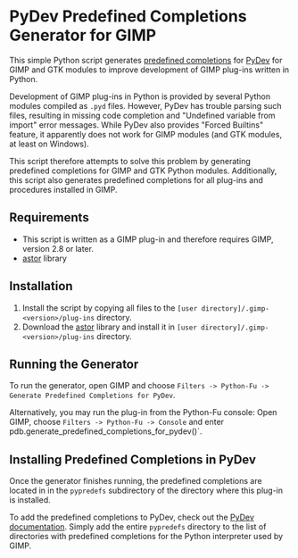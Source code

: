 PyDev Predefined Completions Generator for GIMP
===============================================

This simple Python script generates
[predefined completions](http://www.pydev.org/manual_101_interpreter.html)
for [PyDev](http://www.pydev.org/) for GIMP and GTK modules to improve
development of GIMP plug-ins written in Python.

Development of GIMP plug-ins in Python is provided by several Python modules
compiled as `.pyd` files. However, PyDev has trouble parsing such files,
resulting in missing code completion and "Undefined variable from import" error
messages. While PyDev also provides "Forced Builtins" feature, it apparently
does not work for GIMP modules (and GTK modules, at least on Windows).

This script therefore attempts to solve this problem by generating predefined
completions for GIMP and GTK Python modules. Additionally, this script also
generates predefined completions for all plug-ins and procedures installed in
GIMP.

Requirements
------------

* This script is written as a GIMP plug-in and therefore requires GIMP, version
2.8 or later.
* [astor](https://github.com/berkerpeksag/astor) library


Installation
------------

1. Install the script by copying all files to the
   `[user directory]/.gimp-<version>/plug-ins` directory.
2. Download the [astor](https://github.com/berkerpeksag/astor) library and
   install it in `[user directory]/.gimp-<version>/plug-ins` directory.


Running the Generator
---------------------

To run the generator, open GIMP and choose
`Filters -> Python-Fu -> Generate Predefined Completions for PyDev`.

Alternatively, you may run the plug-in from the Python-Fu console: Open GIMP,
choose `Filters -> Python-Fu -> Console` and enter
pdb.generate_predefined_completions_for_pydev()`.


Installing Predefined Completions in PyDev
------------------------------------------

Once the generator finishes running, the predefined completions are located in
in the `pypredefs` subdirectory of the directory where this plug-in is
installed.

To add the predefined completions to PyDev, check out the
[PyDev documentation](http://www.pydev.org/manual_101_interpreter.html). Simply
add the entire `pypredefs` directory to the list of directories with predefined
completions for the Python interpreter used by GIMP.
